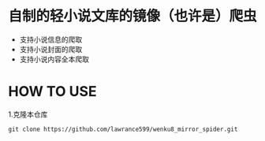 # 自制的轻小说文库的镜像（也许是）爬虫
- 支持小说信息的爬取
- 支持小说封面的爬取
- 支持小说内容全本爬取
# HOW TO USE
1.克隆本仓库
```
git clone https://github.com/lawrance599/wenku8_mirror_spider.git
```

